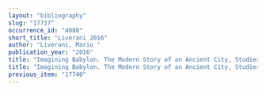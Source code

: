 ```yaml
---
layout: "bibliography"
slug: "17737"
occurrence_id: "4088"
short_title: "Liverani 2016"
author: "Liverani, Mario "
publication_year: "2016"
title: "Imagining Babylon. The Modern Story of an Ancient City, Studies in Ancient Near Eastern Records 11 (Berlin)"
title: "Imagining Babylon. The Modern Story of an Ancient City, Studies in Ancient Near Eastern Records 11 (Berlin)"
previous_item: "17740"
---
```

